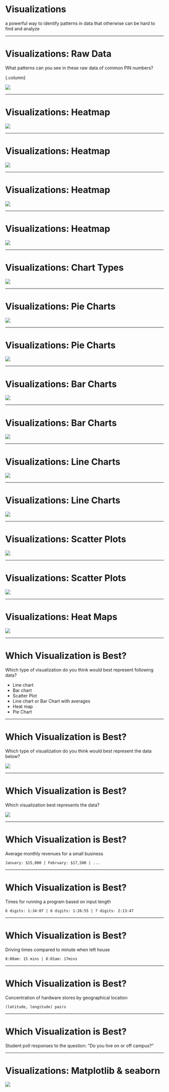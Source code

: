 # Visualizations

a powerful way to identify patterns in data that otherwise can be hard to find and analyze

<!--
One of the most important things in machine learning is understanding your
dataset. Visualizations provide us with a powerful tool to analyze and gather
patterns to better understand our datasets. There are many varieties of
visualizations, and in this lecture we will go over some of the most common
visualizations. We will show scenarios when each visualization is useful.

To start, we want to examine a scenario when a visualization is particularly helpful
-->

---

# Visualizations: Raw Data

What patterns can you see in these raw data of common PIN numbers?

{.column}

![](res/pins.png)

<!--
Here you can see a dataset containing pin numbers. Given the raw data shown, can
you see any patterns?  .... Not really. You may notice that 1111 is repeated a few times, 
but other than that it's difficult. 

Source: Copyright Google
-->

---

# Visualizations: Heatmap

![](res/heatmap.png)

<!--
Here we have a heatmap of the pin numbers in the previous dataset. The first two
digits are along the x-axis and the last two digits are along the y-axis. In
this particular map yellow means that the pattern occurs more often.

What patterns do you see?

Note that the dark square on the right represents a very unpopular pin.

Source: Copyright Google
-->

---

# Visualizations: Heatmap

![](res/heatmap-repeat.png)

<!--
Here we see that repeated pairs of numbers are common. This is shown by the
diagonal line.

Source: Copyright Google
-->

---

# Visualizations: Heatmap

![](res/heatmap-year.png)

<!--
Here we see that using a year in the 1900's is pretty common too.

Source: Copyright Google
-->

---

# Visualizations: Heatmap

![](res/heatmap-01.png)

<!--
Small numbers are also very popular. There tend to be lots of zeros and ones at
the start and end of pins.

Source: Copyright Google
-->

---

# Visualizations: Chart Types

![](res/charts.png)

<!--
There are many different types of charts. This is just a sample of types of
charts that you might see to visualize data.

Source: Copyright Google
-->

---

# Visualizations: Pie Charts

![](res/pie-chart.png)

<!--
Pie Charts are good for representing percentages of a whole. Pie charts are great for representing data that is in the form of fractions adding up to 1 or percentages adding up to 100. They create a natural comparison between portions of a whole.

Source: Copyright Google
-->

---

# Visualizations: Pie Charts

![](res/bad-pie-chart.png)

<!--
Pie charts cannot be used for all data, and can create misleading conclusions.

Problems:
* creating percentages where they are not necessary or helpful, just in order to put it into the visualization
* the states have separate budgets - indicates correlation when there is none

Think pair share: How could it be better represented?
Would appear better as a bar chart; comparing the pieces side by side rather than as parts of a whole.

Source: Copyright Google
-->

---

# Visualizations: Bar Charts

![](res/bar-chart.png)

<!--
Bar charts can help compare categorical data.

The same data is much easier to see and compare in a bar chart form!
Why:
* You can see the actual number and not the arbitrary percentage because bar charts have axis
* Easier to compare between them as seeing them side by side gives a better natural comparison

In general bar charts are good for representing categorical data, as the x axis can be used to represent categories very easily and the bars create a natural comparison between categories.

Source: Copyright Google
-->

---

# Visualizations: Bar Charts

![](res/bad-bar-chart.png)

<!--
For continuous data, bar charts might not be the best choice.

Problems:
* Unable to put specific times, just within an hour in general, could be more specific
* Unable to gather many trends from this other than which hour had the highest or lowest temperature is most popular
* Hours are continuous, whereas separated bars like this give the impression that for an entire hour the temperature was the same.

Context around it makes it bad - if you want a max from the hours of the temperature, this would be good but if you want to predict temperatures,etc. This is bad
Also: Usually bar charts go in descending order of size but since these x values have a meaningful ordering we can’t properly construct the chart


Source: Copyright Google
-->

---

# Visualizations: Line Charts

![](res/line-chart.png)

<!--
Line graphs can help estimate missing data points and find trends.

This is much more useful visualization than the bar chart!
Why:
* Shows a relationship between the two things that is relevant and helpful!
* This relationship can now be fit mathematically
* Now we can estimate missing points and make predictions!
* We can use the meaningful ordering on the x axis to actually make a prediction, whereas bar charts are usually organized in decrementing order of size

In general for data that could be well fit with a function (i.e. an x,y category where every x has just one correlating y value that strongly correlate in a mathematical way) a line graph is a fantastic choice. It allows you to make inferences on what values would be that weren’t in the original dataset, expanding your ability to analyze your data.

Source: Copyright Google
-->

---

# Visualizations: Line Charts

![](res/bad-line-chart.png)

<!--
When there are multiple data points for the same place on the x-axis, line charts are not as useful.

Problems:
* Students with different study habits will have different GPAs, despite studying the same amount (and vice versa) - the a visualization with a continuous line masks these values
  * These values could have been interesting to analyze and without losing the ability to see other trends this can be encapsulated in other visualizations
* Indicates a continuous correlation where there might not be one
  * Ex. does an extra ½ hour of work per day really boost you an extra little bit on GPA or is it actually that you have to jump to a whole hour?
  * These gaps are missing when seeing it as a continuous line


Source: Copyright Google
-->

---

# Visualizations: Scatter Plots

![](res/scatter-plot.png)

<!--
Scatterplots can help show correlations between two variables.

Why:
* Much more clear where the gaps, overlaps, and groups form
* We are still able to grasp the general trends (lose very little value) without the line and now we also have more possibilities for analysis!

In general if you have x,y data where you have multiple y values for every x, a scatter plot is a good choice as it allows you to see all the data clearly and doesn’t average out y values for a given x like a line graph would.

Source: Copyright Google
-->

---

# Visualizations: Scatter Plots

![](res/bad-scatter-plot.png)

<!--
When there is too much data, a scatterplot will not be useful.

Problems:
* Too many points to draw conclusions
* There may be a higher concentration of points in some areas, but in this format we cannot tell

Source: Copyright Google
-->

---

# Visualizations: Heat Maps

![](res/heat-map.png)

<!--
Heatmaps are good for visualizing concentrated, continuous data.

Why:
* We can now see the maximums and minimum amounts where before we could only estimate
* We can better analyze trends when we know the concentrations of points in each area

In general heatmaps are good when you have lots of overlapping points in an x,y format. It allows you to see trends in very large datasets, and can often be overlayed on maps or other graphics to show concentrations in an even more clear visual format.

Think Pair Share: We can imagine a heatmap wouldn’t work as well for other types of data, what types wouldn’t be as good with a heatmap?
Answers:
* Categorical data
* Data with a linear (or other basic math) correlation (an x,y category that strongly correlate in a mathematically easy to fit way)
* Data with representing different proportions of a whole (percentages)

Source: Copyright Google
-->

---

# Which Visualization is Best?

Which type of visualization do you think would best represent following data?

* Line chart
* Bar chart 
* Scatter Plot
* Line chart or Bar Chart with averages
* Heat map
* Pie Chart

<!--

Think pair share: Have students discuss the possible charts that would be good for each of these types of data. It might be helpful to write the following list on the board, or have the students take notes, so they can reference it during their discussions with peers.

* Line chart or bar chart depending on scope of the data
* Scatter Plot
* Line chart or Bar Chart w/averages?
* Heat map - maybe on a US map
* Pie Chart

-->

---

# Which Visualization is Best?

Which type of visualization do you think would best represent the data below?

![](res/candy-count.png)

<!--
Quickly look at the data come up with a prediction for which type of visualization should be used.

Source: Copyright Google
-->

---

# Which Visualization is Best?

Which visualization best represents the data?

![](res/candy-count-charts.png)

<!--
Think pair share - which visualizations work well, which work poorly

Pie Chart - could work, good if you want to see how the bag has been portioned out as a whole
Bar Chart - could work, good because the data is categorical better for analysis between individual candy types
Scatter Plot - not good, draws correlation + x axis has no meaningful ordering
Line Graph - not good, draw a correlation where there is none in the space between chocolate types - masks the true values

Source: Copyright Google
-->

---

# Which Visualization is Best?

Average monthly revenues for a small business

```
January: $15,000 | February: $17,500 | ...
```

<!--
What are the possible charts that would be good for this data?

*Line chart or bar chart depending on scope of the data.*
-->

---

# Which Visualization is Best?

Times for running a program based on input length

```
6 digits: 1:34:07 | 6 digits: 1:26:55 | 7 digits: 2:13:47
```

<!--
What are the possible charts that would be good for this data?

*Scatter plot*
-->

---

# Which Visualization is Best?

Driving times compared to minute when left house

```
8:00am: 15 mins | 8:01am: 17mins
```

<!--
What are the possible charts that would be good for this data?

*Line chart or bar chart with averages*
-->

---

# Which Visualization is Best?

Concentration of hardware stores by geographical location

```
(latitude, longitude) pairs
```

<!--
What are the possible charts that would be good for this data?

*Heat map, possibly geographical heat map*
-->

---

# Which Visualization is Best?

Student poll responses to the question: “Do you live on or off campus?”

<!--
What are the possible charts that would be good for this data?

*Pie chart*
-->

---

# Visualizations: Matplotlib & seaborn

![](https://matplotlib.org/_static/logo2_compressed.svg)

<!--
So how do we build these visualizations?

There are actually many toolkits for building visualizaitons that range from
low-level libraries where you are rending shapes manually to automated systems
that you feed data and get a chart back.

One library that you'll often see used in data science is
[Matplotlib](https://matplotlib.org/). Matplotlib is a classic visualization
can produce two-dimensional charts using Python.

Another library that you'll often see is
[seaborn](https://seaborn.pydata.org/). Seaborn is built on top of Matplotlib
and can produce eye-pleasing charts easily.

In the lab you'll get to use both to create the types of charts that we've
discussed in this lecture.

Source: Externally Linked
-->


